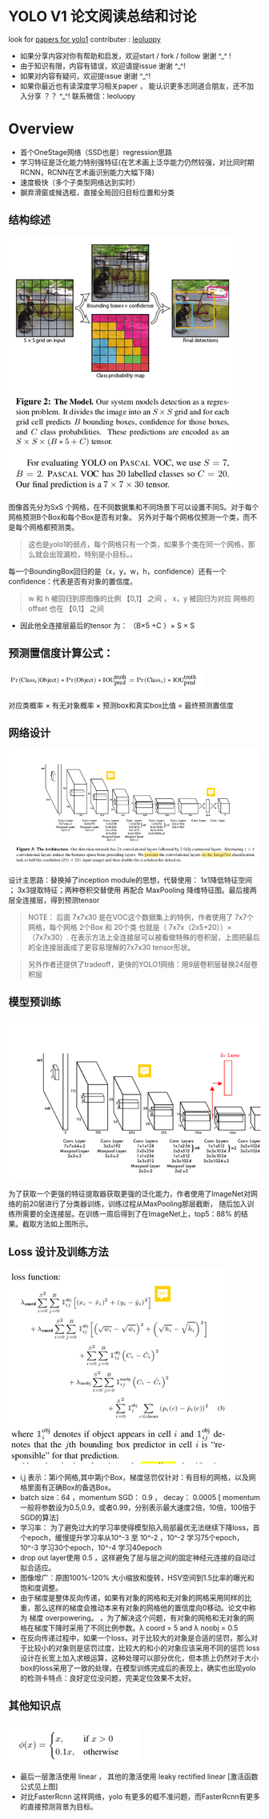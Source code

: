
# YOLO V1 论文阅读总结和讨论

look for [papers for yolo1](https://github.com/leoluopy/paper_discussing/blob/master/yolo/yolo1/yolo_1.pdf)
contributer : [leoluopy](https://github.com/leoluopy)

+ 如果分享内容对你有帮助和启发，欢迎start / fork / follow 谢谢 ^_^ !
+ 由于知识有限，内容有错误，欢迎请提issue 谢谢 ^_^!
+ 如果对内容有疑问，欢迎提issue 谢谢 ^_^!
+ 如果你最近也有读深度学习相关paper ， 能认识更多志同道合朋友，还不加入分享 ？？   ^_^! 联系微信：leoluopy

# Overview

+ 首个OneStage网络（SSD也是）regression思路
+ 学习特征是泛化能力特别强特征(在艺术画上泛华能力仍然较强，对比同时期RCNN，RCNN在艺术画识别能力大幅下降)
+ 速度极快（多个子类型网络达到实时）
+ 摒弃滑窗或候选框，直接全局回归目标位置和分类



## 结构综述
![](./arch.png)

图像首先分为SxS 个网格，在不同数据集和不同场景下可以设置不同S。对于每个网格预测B个Box和每个Box是否有对象。
另外对于每个网格仅预测一个类，而不是每个网格都预测类。

>这也是yolo1的弱点，每个网格只有一个类，如果多个类在同一个网格，那么就会出现漏检，特别是小目标。。

每一个BoundingBox回归的是（x，y，w，h，confidence）还有一个confidence：代表是否有对象的置信度。

> w 和 h 被回归到原图像的比例 【0,1】 之间 ， x，y 被回归为对应 网格的 offset 也在 【0,1】 之间

+ 因此他全连接层最后的tensor 为： （B×5 +C ）× S × S


## 预测置信度计算公式：

![](./fromula_pre.png)

对应类概率 × 有无对象概率 × 预测box和真实box比值 = 最终预测置信度


## 网络设计

![](./arch_detail.png)

设计主思路：替换掉了inception module的思想，代替使用： 1x1降低特征空间 ； 3x3提取特征；两种卷积交替使用 再配合 MaxPooling 降维特征图。最后接两层全连接层，得到预测tensor

> NOTE： 后面 7x7x30 是在VOC这个数据集上的特例，作者使用了 7x7个网格，每个网格 2个Box 和 20个类 也就是（ 7x7x（2x5+20））= （7x7x30）.
在表示方法上全连接层可以被看做特殊的卷积层，上图把最后的全连接层画成了更容易理解的7x7x30 tensor形状。

> 另外作者还提供了tradeoff，更快的YOLO1网络：用9层卷积层替换24层卷积层

## 模型预训练

![](./pretrain_arch.png)

为了获取一个更强的特征提取器获取更强的泛化能力，作者使用了ImageNet对网络的前20层进行了分类器训练，训练过程从MaxPooling那层截断，
随后加入训练所需要的全连接层。在训练一周后得到了在ImageNet上，top5：88% 的结果。截取方法如上图所示。


## Loss 设计及训练方法

![](./loss.png)

+ i,j 表示：第i个网格,其中第j个Box，梯度惩罚仅针对：有目标的网格，以及网格里面有正确Box的备选Box。 
+ batch size：64 ，momentum SGD： 0.9 ， decay： 0.0005  [ momentum 一般将参数设为0.5,0.9，或者0.99，分别表示最大速度2倍，10倍，100倍于SGD的算法]
+ 学习率： 为了避免过大的学习率使得模型陷入局部最优无法继续下降loss，首个epoch，缓慢提升学习率从10^-3 至 10^-2 ，10^-2 学习75个epoch，10^-3 学习30个epoch，10^-4 学习40epoch
+ drop out layer使用 0.5 ，这样避免了层与层之间的固定神经元连接的自动过拟合适应。
+ 图像增广：原图100%-120% 大小缩放和旋转，HSV空间到1.5比率的曝光和饱和度调整。
+ 由于梯度是整体反向传递，如果有对象的网格和无对象的网格采用同样的比重，那么这样的梯度会推动本来有对象的网格他的置信度向0移动。论文中称为 梯度 overpowering。
，为了解决这个问题，有对象的网格和无对象的网格在梯度下降时采用了不同比例参数。λ coord = 5 and λ noobj = 0.5
+ 在反向传递过程中，如果一个loss，对于比较大的对象是合适的惩罚，那么对于比较小的对象则是惩罚过度，比较大的和小的对象应该采用不同的惩罚
loss设计在长宽上加入求根运算，这种处理可以部分优化，但本质上仍然对于大小box的loss采用了一致的处理，在模型训练完成后的表现上，确实也出现yolo的检测卡特点：良好定位没问题，完美定位效果不太好。


## 其他知识点

![](./leaky_linear.png)

+ 最后一层激活使用 linear ， 其他的激活使用 leaky rectified linear [激活函数公式见上图]
+ 对比FasterRcnn 这样网络，yolo 有更多的框不准问题，而FasterRcnn有更多的直接预测背景为目标。


